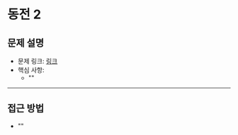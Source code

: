 # 동전 2

## 문제 설명
- 문제 링크: [링크](https://www.acmicpc.net/problem/2294)
- 핵심 사항:
  - ""
---

## 접근 방법
- ""